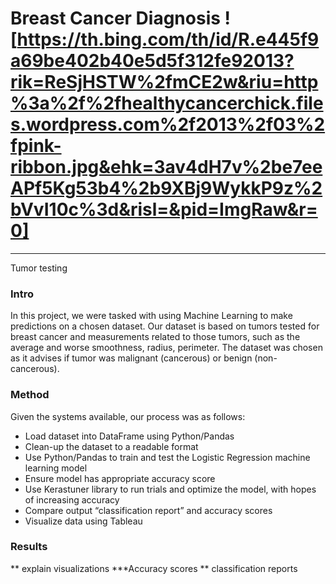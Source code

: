# Breast Cancer Diagnosis  ![https://th.bing.com/th/id/R.e445f9a69be402b40e5d5f312fe92013?rik=ReSjHSTW%2fmCE2w&riu=http%3a%2f%2fhealthycancerchick.files.wordpress.com%2f2013%2f03%2fpink-ribbon.jpg&ehk=3av4dH7v%2be7eeAPf5Kg53b4%2b9XBj9WykkP9z%2bVvI10c%3d&risl=&pid=ImgRaw&r=0]
--------------------------------------
Tumor testing
### Intro
In this project, we were tasked with using Machine Learning to make predictions on a chosen dataset. Our dataset is based on tumors tested for breast cancer and measurements related to those tumors, such as the average and worse smoothness, radius, perimeter. The dataset was chosen as it advises if tumor was malignant (cancerous) or benign  (non-cancerous).

### Method
Given the systems available, our process was as follows:
- Load dataset into DataFrame using Python/Pandas
- Clean-up the dataset to a readable format
- Use Python/Pandas to train and test the Logistic Regression machine learning model
- Ensure model has appropriate accuracy score
- Use Kerastuner library to run trials and optimize the model, with hopes of increasing accuracy 
- Compare output “classification report” and accuracy scores
- Visualize data using Tableau

### Results

** explain visualizations
***Accuracy scores
** classification reports



